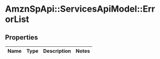 # AmznSpApi::ServicesApiModel::ErrorList

## Properties
Name | Type | Description | Notes
------------ | ------------- | ------------- | -------------


